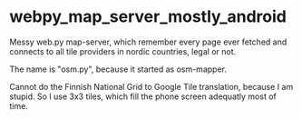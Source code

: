 # webpy_map_server_mostly_android

Messy web.py map-server, which remember every page ever fetched and connects to all tile providers in nordic countries, legal or not.

The name is "osm.py", because it started as osm-mapper.

Cannot do the Finnish National Grid to Google Tile translation, because I am stupid. So I use 3x3 tiles, which fill the phone screen adequatly most of time.
